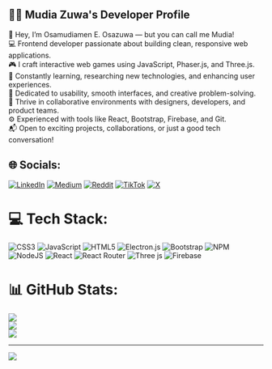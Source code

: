 <h2>👨‍💻 Mudia Zuwa's Developer Profile</h2>

👋 Hey, I’m Osamudiamen E. Osazuwa — but you can call me Mudia!<br>
💻 Frontend developer passionate about building clean, responsive web applications.<br>
🎮 I craft interactive web games using JavaScript, Phaser.js, and Three.js.<br>
🧠 Constantly learning, researching new technologies, and enhancing user experiences.<br>
🎨 Dedicated to usability, smooth interfaces, and creative problem-solving.<br>
🤝 Thrive in collaborative environments with designers, developers, and product teams.<br>
⚙️ Experienced with tools like React, Bootstrap, Firebase, and Git.<br>
📬 Open to exciting projects, collaborations, or just a good tech conversation!<br>


## 🌐 Socials:
[![LinkedIn](https://img.shields.io/badge/LinkedIn-%230077B5.svg?logo=linkedin&logoColor=white)](https://linkedin.com/in/mudiazuwa) [![Medium](https://img.shields.io/badge/Medium-12100E?logo=medium&logoColor=white)](https://medium.com/@mudiazuwa) [![Reddit](https://img.shields.io/badge/Reddit-%23FF4500.svg?logo=Reddit&logoColor=white)](https://reddit.com/user/Mudia_Zuwa) [![TikTok](https://img.shields.io/badge/TikTok-%23000000.svg?logo=TikTok&logoColor=white)](https://tiktok.com/@mudiazuwa) [![X](https://img.shields.io/badge/X-black.svg?logo=X&logoColor=white)](https://x.com/mudia_zuwa) 

# 💻 Tech Stack:
![CSS3](https://img.shields.io/badge/css3-%231572B6.svg?style=for-the-badge&logo=css3&logoColor=white) ![JavaScript](https://img.shields.io/badge/javascript-%23323330.svg?style=for-the-badge&logo=javascript&logoColor=%23F7DF1E) ![HTML5](https://img.shields.io/badge/html5-%23E34F26.svg?style=for-the-badge&logo=html5&logoColor=white) ![Electron.js](https://img.shields.io/badge/Electron-191970?style=for-the-badge&logo=Electron&logoColor=white) ![Bootstrap](https://img.shields.io/badge/bootstrap-%238511FA.svg?style=for-the-badge&logo=bootstrap&logoColor=white) ![NPM](https://img.shields.io/badge/NPM-%23CB3837.svg?style=for-the-badge&logo=npm&logoColor=white) ![NodeJS](https://img.shields.io/badge/node.js-6DA55F?style=for-the-badge&logo=node.js&logoColor=white) ![React](https://img.shields.io/badge/react-%2320232a.svg?style=for-the-badge&logo=react&logoColor=%2361DAFB) ![React Router](https://img.shields.io/badge/React_Router-CA4245?style=for-the-badge&logo=react-router&logoColor=white) ![Three js](https://img.shields.io/badge/threejs-black?style=for-the-badge&logo=three.js&logoColor=white) ![Firebase](https://img.shields.io/badge/firebase-a08021?style=for-the-badge&logo=firebase&logoColor=ffcd34)
# 📊 GitHub Stats:
![](https://github-readme-stats.vercel.app/api?username=MudiaZuwa&theme=monokai&hide_border=false&include_all_commits=true&count_private=false)<br/>
![](https://nirzak-streak-stats.vercel.app/?user=MudiaZuwa&theme=monokai&hide_border=false)<br/>
![](https://github-readme-stats.vercel.app/api/top-langs/?username=MudiaZuwa&theme=monokai&hide_border=false&include_all_commits=true&count_private=false&layout=compact)



---
[![](https://visitcount.itsvg.in/api?id=MudiaZuwa&icon=0&color=0)](https://visitcount.itsvg.in)

<!-- Proudly created with GPRM ( https://gprm.itsvg.in ) -->
